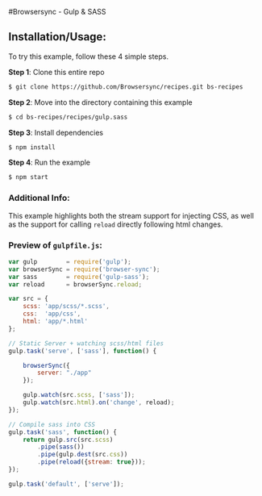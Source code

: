 #Browsersync - Gulp &amp; SASS

## Installation/Usage:

To try this example, follow these 4 simple steps.

**Step 1**: Clone this entire repo
```bash
$ git clone https://github.com/Browsersync/recipes.git bs-recipes
```

**Step 2**: Move into the directory containing this example
```bash
$ cd bs-recipes/recipes/gulp.sass
```

**Step 3**: Install dependencies
```bash
$ npm install
```

**Step 4**: Run the example
```bash
$ npm start
```

### Additional Info:



This example highlights both the stream support for injecting CSS, as well
as the support for calling `reload` directly following html changes.


### Preview of `gulpfile.js`:
```js
var gulp        = require('gulp');
var browserSync = require('browser-sync');
var sass        = require('gulp-sass');
var reload      = browserSync.reload;

var src = {
    scss: 'app/scss/*.scss',
    css:  'app/css',
    html: 'app/*.html'
};

// Static Server + watching scss/html files
gulp.task('serve', ['sass'], function() {

    browserSync({
        server: "./app"
    });

    gulp.watch(src.scss, ['sass']);
    gulp.watch(src.html).on('change', reload);
});

// Compile sass into CSS
gulp.task('sass', function() {
    return gulp.src(src.scss)
        .pipe(sass())
        .pipe(gulp.dest(src.css))
        .pipe(reload({stream: true}));
});

gulp.task('default', ['serve']);

```
